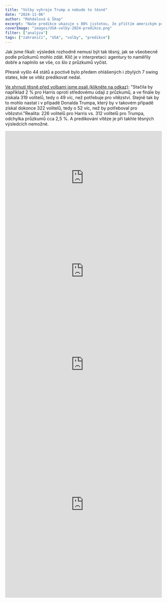 ```yaml
---
title: "Volby vyhraje Trump a nebude to těsně"
date: "2024-11-06"
author: "Mahdalová & Škop"
excerpt: "Naše predikce ukazuje s 80% jistotou, že příštím americkým prezidentem se stane Donald Trump."
coverImage: "images/USA-volby-2024-predikce.png"
filter: ["analýza"]
tags: ["zahraničí", "USA", "volby", "predikce"]
---
```

Jak jsme říkali: výsledek rozhodně nemusí být tak těsný, jak se všeobecně podle průzkumů mohlo zdát. Klíč je v interpretaci: agentury to naměřily dobře a naplnilo se vše, co šlo z průzkumů vyčíst. 

Přesně vyšlo 44 států a poctivě bylo předem ohlášených i zbylých 7 swing states, kde se vítěz predikovat nedal.

[Ve shrnutí těsně před volbami jsme psali (klikněte na odkaz)](/clanek/2024-11-05-USA-volby): "Stačila by například 2 % pro Harris oproti středovému údaji z průzkumů, a ve finále by získala 319 volitelů, tedy o 49 víc, než potřebuje pro vítězství. Stejně tak by to mohlo nastat i v případě Donalda Trumpa, který by v takovém případě získal dokonce 322 volitelů, tedy o 52 víc, než by potřeboval pro vítězství."Realita: 226 volitelů pro Harris vs. 312 volitelů pro Trumpa, odchylka průzkumů cca 2,5 %. A predikování vítěze je při takhle těsných výsledcích nemožné.

<iframe src='https://flo.uri.sh/visualisation/20150244/embed' title='Interactive or visual content' className='flourish-embed-iframe' frameBorder='0' scrolling='no' width='100%' height='300px' sandbox='allow-same-origin allow-forms allow-scripts allow-downloads allow-popups allow-popups-to-escape-sandbox allow-top-navigation-by-user-activation'></iframe>

<iframe src='https://flo.uri.sh/visualisation/20156444/embed' title='Interactive or visual content' className='flourish-embed-iframe' frameBorder='0' scrolling='no' width='100%' height='300px' sandbox='allow-same-origin allow-forms allow-scripts allow-downloads allow-popups allow-popups-to-escape-sandbox allow-top-navigation-by-user-activation'></iframe>

<iframe src='https://flo.uri.sh/visualisation/20165437/embed' title='Interactive or visual content' className='flourish-embed-iframe' frameBorder='0' scrolling='no' width='100%' height='300px' sandbox='allow-same-origin allow-forms allow-scripts allow-downloads allow-popups allow-popups-to-escape-sandbox allow-top-navigation-by-user-activation'></iframe>

<iframe src='https://flo.uri.sh/visualisation/20156677/embed' title='Interactive or visual content' className='flourish-embed-iframe' frameBorder='0' scrolling='no' width='100%' height='600px' sandbox='allow-same-origin allow-forms allow-scripts allow-downloads allow-popups allow-popups-to-escape-sandbox allow-top-navigation-by-user-activation'></iframe>
